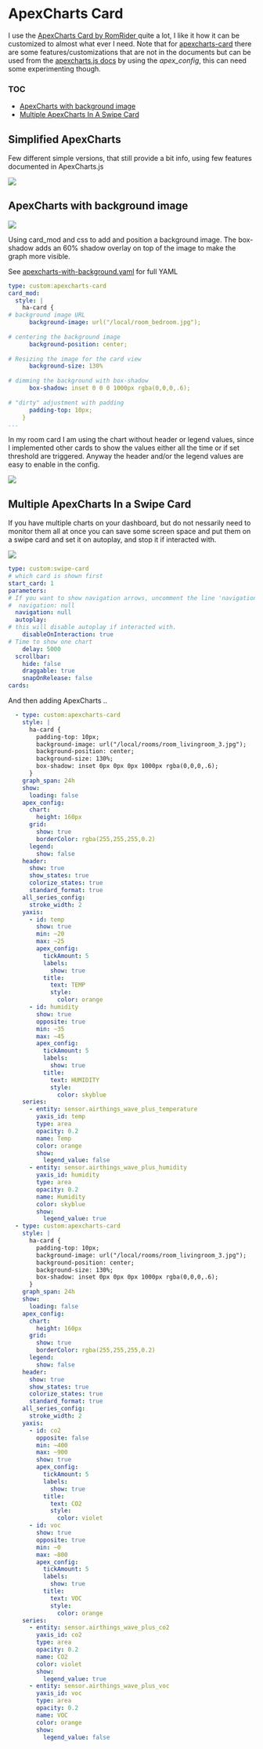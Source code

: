 # ApexCharts Card
I use the [ApexCharts Card by RomRider ](https://github.com/RomRider/apexcharts-card) quite a lot, I like it how it can be customized to almost what ever I need. Note that for [apexcharts-card](https://github.com/RomRider/apexcharts-card) there are some features/customizations that are not in the documents but can be used from the [apexcharts.js docs](https://apexcharts.com/docs/) by using the *apex_config*, this can need some experimenting though.

### TOC

* [ApexCharts with background image](#apexcharts-with-background-image)
* [Multiple ApexCharts In A Swipe Card](#multiple-apexcharts-in-a-swipe-card)

## Simplified ApexCharts

Few different simple versions, that still provide a bit info, using few features documented in ApexCharts.js

![](apexcharts-multiple.png)


## ApexCharts with background image

![](apexcharts-with-background.png)

Using card_mod and css to add and position a background image. The box-shadow adds an 60% shadow overlay on top of the image to make the graph more visible.

See [apexcharts-with-background.yaml](apexcharts-with-background.yaml) for full YAML

```YAML
type: custom:apexcharts-card
card_mod:
  style: |
    ha-card {
# background image URL
      background-image: url("/local/room_bedroom.jpg");
      
# centering the background image
      background-position: center;
      
# Resizing the image for the card view
      background-size: 130%
      
# dimming the background with box-shadow
      box-shadow: inset 0 0 0 1000px rgba(0,0,0,.6);
      
# "dirty" adjustment with padding
      padding-top: 10px;
    }
...
```

In my room card I am using the chart without header or legend values, since I implemented other cards to show the values either all the time or if set threshold are triggered. Anyway the header and/or the legend values are easy to enable in the config.

![](apexcharts-with-background-and-labels.png)

## Multiple ApexCharts In a Swipe Card

If you have multiple charts on your dashboard, but do not nessarily need to monitor them all at once you can save some screen space and put them on a swipe card and set it on autoplay, and stop it if interacted with.

![](swipe-card-charts.gif)

```YAML
type: custom:swipe-card
# which card is shown first
start_card: 1
parameters:
# If you want to show navigation arrows, uncomment the line 'navigation: null'
#  navigation: null
  navigation: null
  autoplay:
# this will disable autoplay if interacted with.
    disableOnInteraction: true
# Time to show one chart
    delay: 5000
  scrollbar:
    hide: false
    draggable: true
    snapOnRelease: false
cards:
```

And then adding ApexCharts ..

```YAML
  - type: custom:apexcharts-card
    style: |
      ha-card {
        padding-top: 10px;
        background-image: url("/local/rooms/room_livingroom_3.jpg");
        background-position: center;
        background-size: 130%;
        box-shadow: inset 0px 0px 0px 1000px rgba(0,0,0,.6);
      }
    graph_span: 24h
    show:
      loading: false
    apex_config:
      chart:
        height: 160px
      grid:
        show: true
        borderColor: rgba(255,255,255,0.2)
      legend:
        show: false
    header:
      show: true
      show_states: true
      colorize_states: true
      standard_format: true
    all_series_config:
      stroke_width: 2
    yaxis:
      - id: temp
        show: true
        min: ~20
        max: ~25
        apex_config:
          tickAmount: 5
          labels:
            show: true
          title:
            text: TEMP
            style:
              color: orange
      - id: humidity
        show: true
        opposite: true
        min: ~35
        max: ~45
        apex_config:
          tickAmount: 5
          labels:
            show: true
          title:
            text: HUMIDITY
            style:
              color: skyblue
    series:
      - entity: sensor.airthings_wave_plus_temperature
        yaxis_id: temp
        type: area
        opacity: 0.2
        name: Temp
        color: orange
        show:
          legend_value: false
      - entity: sensor.airthings_wave_plus_humidity
        yaxis_id: humidity
        type: area
        opacity: 0.2
        name: Humidity
        color: skyblue
        show:
          legend_value: true
  - type: custom:apexcharts-card
    style: |
      ha-card {
        padding-top: 10px;
        background-image: url("/local/rooms/room_livingroom_3.jpg");
        background-position: center;
        background-size: 130%;
        box-shadow: inset 0px 0px 0px 1000px rgba(0,0,0,.6);
      }
    graph_span: 24h
    show:
      loading: false
    apex_config:
      chart:
        height: 160px
      grid:
        show: true
        borderColor: rgba(255,255,255,0.2)
      legend:
        show: false
    header:
      show: true
      show_states: true
      colorize_states: true
      standard_format: true
    all_series_config:
      stroke_width: 2
    yaxis:
      - id: co2
        opposite: false
        min: ~400
        max: ~900
        show: true
        apex_config:
          tickAmount: 5
          labels:
            show: true
          title:
            text: CO2
            style:
              color: violet
      - id: voc
        show: true
        opposite: true
        min: ~0
        max: ~800
        apex_config:
          tickAmount: 5
          labels:
            show: true
          title:
            text: VOC
            style:
              color: orange
    series:
      - entity: sensor.airthings_wave_plus_co2
        yaxis_id: co2
        type: area
        opacity: 0.2
        name: CO2
        color: violet
        show:
          legend_value: true
      - entity: sensor.airthings_wave_plus_voc
        yaxis_id: voc
        type: area
        opacity: 0.2
        name: VOC
        color: orange
        show:
          legend_value: false
```
